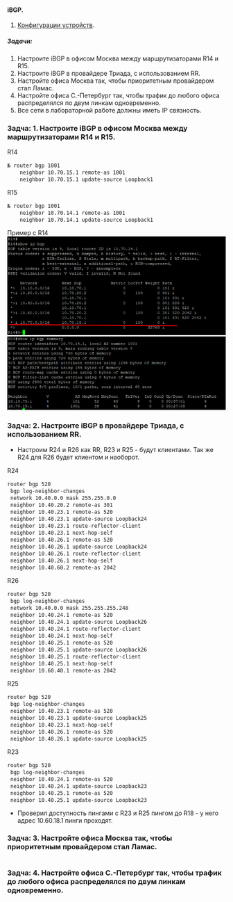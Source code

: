 #### iBGP.
 1. [Конфигурации устройств](configs/).

##### Задачи:
1. Настроите iBGP в офисом Москва между маршрутизаторами R14 и R15.
2. Настроите iBGP в провайдере Триада, с использованием RR.
3. Настройте офиса Москва так, чтобы приоритетным провайдером стал Ламас.
4. Настройте офиса С.-Петербург так, чтобы трафик до любого офиса распределялся по двум линкам одновременно.
5. Все сети в лабораторной работе должны иметь IP связность.

### Задча: 1. Настроите iBGP в офисом Москва между маршрутизаторами R14 и R15.


R14
```
№ router bgp 1001
    neighbor 10.70.15.1 remote-as 1001
    neighbor 10.70.15.1 update-source Loopback1

```

R15
```
№ router bgp 1001
    neighbor 10.70.14.1 remote-as 1001
    neighbor 10.70.14.1 update-source Loopback1

```
Пример с R14
![alt text](image.png)
![alt text](image-1.png)

### Задча: 2. Настроите iBGP в провайдере Триада, с использованием RR.
- Настроим R24 и R26 как RR, R23 и R25 - будут клиентами. Так же R24 для R26 будет клиентом и наоборот.

R24
```
router bgp 520
 bgp log-neighbor-changes
 network 10.40.0.0 mask 255.255.0.0
 neighbor 10.40.20.2 remote-as 301
 neighbor 10.40.23.1 remote-as 520
 neighbor 10.40.23.1 update-source Loopback24
 neighbor 10.40.23.1 route-reflector-client
 neighbor 10.40.23.1 next-hop-self
 neighbor 10.40.26.1 remote-as 520
 neighbor 10.40.26.1 update-source Loopback24
 neighbor 10.40.26.1 route-reflector-client
 neighbor 10.40.26.1 next-hop-self
 neighbor 10.40.60.2 remote-as 2042

```

R26
```
router bgp 520
 bgp log-neighbor-changes
 network 10.40.0.0 mask 255.255.255.248
 neighbor 10.40.24.1 remote-as 520
 neighbor 10.40.24.1 update-source Loopback26
 neighbor 10.40.24.1 route-reflector-client
 neighbor 10.40.24.1 next-hop-self
 neighbor 10.40.25.1 remote-as 520
 neighbor 10.40.25.1 update-source Loopback26
 neighbor 10.40.25.1 route-reflector-client
 neighbor 10.40.25.1 next-hop-self
 neighbor 10.60.40.1 remote-as 2042

```

R25
```
router bgp 520
 bgp log-neighbor-changes
 neighbor 10.40.23.1 remote-as 520
 neighbor 10.40.23.1 update-source Loopback25
 neighbor 10.40.23.1 next-hop-self
 neighbor 10.40.26.1 remote-as 520
 neighbor 10.40.26.1 update-source Loopback25
```
R23
```
router bgp 520
 bgp log-neighbor-changes
 neighbor 10.40.24.1 remote-as 520
 neighbor 10.40.24.1 update-source Loopback23
 neighbor 10.40.25.1 remote-as 520
 neighbor 10.40.25.1 update-source Loopback23
```
- Проверил доступность пингами с R23 и R25 пингом до R18 - у него адрес 
10.60.18.1 пинги проходят.

### Задча: 3. Настройте офиса Москва так, чтобы приоритетным провайдером стал Ламас.
```
```
### Задча: 4. Настройте офиса С.-Петербург так, чтобы трафик до любого офиса распределялся по двум линкам одновременно.
```
```